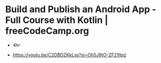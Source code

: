 # Build and Publish an Android App - Full Course with Kotlin | freeCodeCamp.org

- 4hr

- https://youtu.be/C2DBDZKkLss?si=Oh5J9tO-ZF21ltpz
